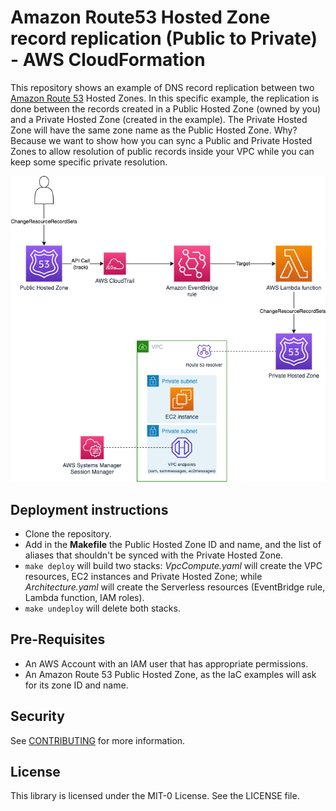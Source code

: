 # Amazon Route53 Hosted Zone record replication (Public to Private) - AWS CloudFormation

This repository shows an example of DNS record replication between two [Amazon Route 53](https://aws.amazon.com/route53/) Hosted Zones. In this specific example, the replication is done between the records created in a Public Hosted Zone (owned by you) and a Private Hosted Zone (created in the example). The Private Hosted Zone will have the same zone name as the Public Hosted Zone. Why? Because we want to show how you can sync a Public and Private Hosted Zones to allow resolution of public records inside your VPC while you can keep some specific private resolution.

![Architecture](../image/route53-sync.png "Solution's diagram")

## Deployment instructions

* Clone the repository.
* Add in the **Makefile** the Public Hosted Zone ID and name, and the list of aliases that shouldn't be synced with the Private Hosted Zone.
* `make deploy` will build two stacks: *VpcCompute.yaml* will create the VPC resources, EC2 instances and Private Hosted Zone; while *Architecture.yaml* will create the Serverless resources (EventBridge rule, Lambda function, IAM roles).
* `make undeploy` will delete both stacks.

## Pre-Requisites

* An AWS Account with an IAM user that has appropriate permissions.
* An Amazon Route 53 Public Hosted Zone, as the IaC examples will ask for its zone ID and name.

## Security

See [CONTRIBUTING](../CONTRIBUTING.md#security-issue-notifications) for more information.

## License

This library is licensed under the MIT-0 License. See the LICENSE file.